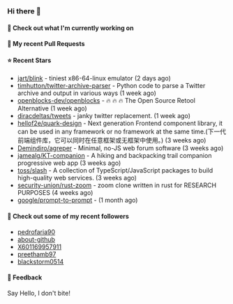 ### Hi there 👋

#### 👷 Check out what I'm currently working on

#### 🔨 My recent Pull Requests


#### ⭐ Recent Stars

- [jart/blink](https://github.com/jart/blink) - tiniest x86-64-linux emulator (2 days ago)
- [timhutton/twitter-archive-parser](https://github.com/timhutton/twitter-archive-parser) - Python code to parse a Twitter archive and output in various ways (1 week ago)
- [openblocks-dev/openblocks](https://github.com/openblocks-dev/openblocks) - 🔥 🔥 🔥 The Open Source Retool Alternative (1 week ago)
- [diracdeltas/tweets](https://github.com/diracdeltas/tweets) - janky twitter replacement. (1 week ago)
- [hellof2e/quark-design](https://github.com/hellof2e/quark-design) - Next generation Frontend component library, it can be used in any framework or no framework at the same time.(下一代前端组件库，它可以同时在任意框架或无框架中使用。) (3 weeks ago)
- [Demindiro/agreper](https://github.com/Demindiro/agreper) - Minimal, no-JS web forum software (3 weeks ago)
- [jamealg/KT-companion](https://github.com/jamealg/KT-companion) - A hiking and backpacking trail companion progressive web app (3 weeks ago)
- [toss/slash](https://github.com/toss/slash) - A collection of TypeScript/JavaScript packages to build high-quality web services. (3 weeks ago)
- [security-union/rust-zoom](https://github.com/security-union/rust-zoom) - zoom clone written in rust for RESEARCH PURPOSES (4 weeks ago)
- [google/prompt-to-prompt](https://github.com/google/prompt-to-prompt) -  (1 month ago)

#### 👯 Check out some of my recent followers

- [pedrofaria90](https://github.com/pedrofaria90)
- [about-github](https://github.com/about-github)
- [X601169957911](https://github.com/X601169957911)
- [preethamb97](https://github.com/preethamb97)
- [blackstorm0514](https://github.com/blackstorm0514)

#### 💬 Feedback

Say Hello, I don't bite!